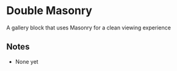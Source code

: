 # Double Masonry #

A gallery block that uses Masonry for a clean viewing experience

## Notes ##

* None yet
